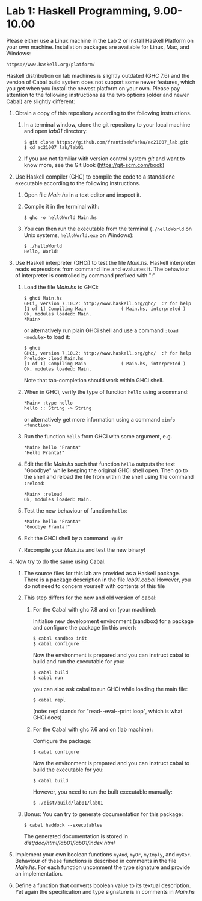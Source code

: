 Lab 1: Haskell Programming, 9.00-10.00
======================================

Please either use a Linux machine in the Lab 2 or install
Haskell Platform on your own machine. Installation packages are available for
Linux, Mac, and Windows:

```
https://www.haskell.org/platform/
```

Haskell distribution on lab machines is slightly outdated (GHC 7.6) and the
version of Cabal build system does not support some newer features, which you get when
you install the newest platform on your own. Please pay attention to the
following instructions as the two options (older and newer Cabal) are slightly 
different:


1. Obtain a copy of this repository according to the following instructions.
    1. In a terminal window, clone the git repository to your local machine and
        open *lab01* directory:

        ```
        $ git clone https://github.com/frantisekfarka/ac21007_lab.git
        $ cd ac21007_lab/lab01
        ```

    2. If you are not familiar with version control system *git* and want to
        know more, see the Git Book (https://git-scm.com/book)


2. Use Haskell compiler (GHC) to compile the code to a standalone executable
   according to the following instructions.

   1. Open file *Main.hs* in a text editor and inspect it.
   2. Compile it in the terminal with:

        ```
        $ ghc -o helloWorld Main.hs
        ```
   3. You can then run the executable from the terminal (`./helloWorld` on Unix
      systems, `helloWorld.exe` on Windows):

        ```
        $ ./helloWorld
        Hello, World!
        ```

3. Use Haskell interpreter (GHCi) to test the file *Main.hs*. Haskell
   interpreter reads expressions from command line and evaluates it. The
   behaviour of interpreter is controlled by command prefixed with ":"

   1. Load the file *Main.hs* to GHCi:

        ```
        $ ghci Main.hs
        GHCi, version 7.10.2: http://www.haskell.org/ghc/  :? for help
        [1 of 1] Compiling Main             ( Main.hs, interpreted )
        Ok, modules loaded: Main.
        *Main> 
        ```

        or alternatively run plain GHCi shell and use a command `:load <module>` to
        load it:

        ```
        $ ghci
        GHCi, version 7.10.2: http://www.haskell.org/ghc/  :? for help
        Prelude> :load Main.hs
        [1 of 1] Compiling Main             ( Main.hs, interpreted )
        Ok, modules loaded: Main.
        ```

        Note that tab-completion should work within GHCi shell.

    2. When in GHCi, verify the type of function `hello` using a command:

        ```
        *Main> :type hello
        hello :: String -> String
        ```

        or alternatively get more information using a command `:info <function>`

    3. Run the function `hello` from GHCi with some argument, e.g.

        ```
        *Main> hello "Franta"
        "Hello Franta!"
        ```

    4. Edit the file *Main.hs* such that function `hello` outputs the text
       "Goodbye" while keeping the original GHCi shell open. Then go to the
       shell and reload the file from within the shell using the command
       `:reload`:

       ```
       *Main> :reload 
       Ok, modules loaded: Main.
       ```

    5. Test the new behaviour of function `hello`:

        ```
        *Main> hello "Franta"
        "Goodbye Franta!"
        ```

    6. Exit the GHCi shell by a command `:quit`

    7. Recompile your *Main.hs* and test the new binary!



4. Now try to do the same using Cabal.

    1. The source files for this lab are provided as a Haskell package.
        There is a package description in the file *lab01.cabal* However, you do
        not need to concern yourself with contents of this file


    2. This step differs for the new and old version of cabal:

        1. For the Cabal with ghc 7.8 and on (your machine):
    
            Initialise new development environment (sandbox) for a package and
            configure the package (in this order):

            ```
            $ cabal sandbox init
            $ cabal configure
            ```

            Now the environment is prepared and you can instruct cabal to build and
            run the executable for you:

            ```
            $ cabal build
            $ cabal run
            ```

            you can also ask cabal to run GHCi while loading the main file:

            ```
            $ cabal repl
            ```
    
            (note: repl stands for "read--eval--print loop", which is what GHCi does)

        2. For the Cabal with ghc 7.6 and on (lab machine):
    
            Configure the package: 

            ```
            $ cabal configure
            ```

            Now the environment is prepared and you can instruct cabal to build 
            the executable for you:

            ```
            $ cabal build
            ```

            However, you need to run the built executable manually:

            ```
            $ ./dist/build/lab01/lab01
            ```
    

    4. Bonus: You can try to generate documentation for this package:

       ```
       $ cabal haddock --executables
       ```

       The generated documentation is stored in *dist/doc/html/lab01/lab01/index.html*


5. Implement your own boolean functions `myAnd`, `myOr`, `myImply`, and `myXor`.
   Behaviour of these functions is described in comments in the file *Main.hs*.
   For each function uncomment the type signature and provide an implementation.

6. Define a function that converts boolean value to its textual description. Yet
   again the specification and type signature is in comments in *Main.hs*
